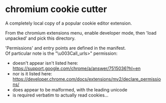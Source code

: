 chromium cookie cutter
===============

A completely local copy of a popular cookie editor extension.

From the chromium extensions menu, enable developer mode, then 'load unpacked' and pick this directory.

'Permissions' and entry points are defined in the manifest.  
Of particular note is the "\u003Call_urls>" permission:
 * doesn't appear isn't listed here: https://support.google.com/chrome/a/answer/7515036?hl=en
 * nor is it listed here: https://developer.chrome.com/docs/extensions/mv2/declare_permissions/
 * does appear to be malformed, with the leading unicode
 * is required verbatim to actually read cookies...
